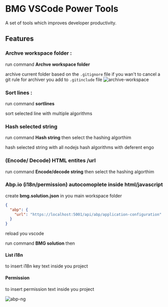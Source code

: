 # BMG VSCode Power Tools

A set of tools which improves developer productivity.

## Features

### Archve workspace folder :

run command **Archve workspace folder**

archive current folder based on the `.gitignore` file if you wan't to cancel a git rule for archiver you add to `.gitinclude` file
![archive-workspace](https://s2.gifyu.com/images/archive-workspace.gif)
### Sort lines :
run command **sortlines**

sort selected line with multiple algorithms

### Hash selected string 
run command **Hash string** then select the hashing algorthim 

hash selected string with all nodejs hash algorithms with deferent engo

### (Encode/ Decode) HTML entites /url    

run command **Encode/decode string** then select the hashing algorthim 
 
### Abp.io (i18n/permission) autocomoplete inside html/javascript 

create **bmg.solution.json** in you main workspace folder

```json
{
  "abp": {
    "url": "https://localhost:5001/api/abp/application-configuration"
  }
}
```
reload you vscode



run command **BMG solution**  then 
#### List i18n
to insert i18n key text inside you project 

#### Permission 
to insert permission text inside you project 

![abp-ng](https://s2.gifyu.com/images/abp.gif)